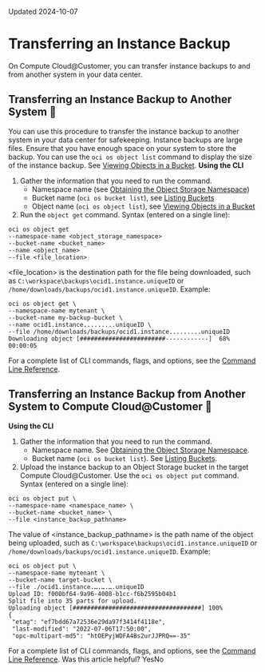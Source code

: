 Updated 2024-10-07
# Transferring an Instance Backup
On Compute Cloud@Customer, you can transfer instance backups to and from another system in your data center.
## Transferring an Instance Backup to Another System 🔗 
You can use this procedure to transfer the instance backup to another system in your data center for safekeeping.
Instance backups are large files. Ensure that you have enough space on your system to store the backup. You can use the `oci os object list` command to display the size of the instance backup. See [Viewing Objects in a Bucket](https://docs.oracle.com/en-us/iaas/compute-cloud-at-customer/topics/object/viewing-objects-in-a-bucket.htm#viewing-objects-in-a-bucket "On Compute Cloud@Customer, you can view objects in a bucket.").
**Using the CLI**
  1. Gather the information that you need to run the command.
     * Namespace name (see [Obtaining the Object Storage Namespace](https://docs.oracle.com/en-us/iaas/compute-cloud-at-customer/topics/object/obtaining-the-object-storage-namespace.htm#obtaining-the-object-storage-namespace "On Compute Cloud@Customer, an Object Storage namespace serves as the top-level container for all buckets and objects. Each tenant is assigned one unique system-generated and immutable Object Storage namespace name. The namespace spans all compartments. The namespace name is a required argument for many Object Storage CLI commands."))
     * Bucket name (`oci os bucket list`), see [Listing Buckets](https://docs.oracle.com/en-us/iaas/compute-cloud-at-customer/topics/object/listing-buckets.htm#listing-buckets "On Oracle Compute Cloud@Customer, you can list buckets.")
     * Object name (`oci os object list`), see [Viewing Objects in a Bucket](https://docs.oracle.com/en-us/iaas/compute-cloud-at-customer/topics/object/viewing-objects-in-a-bucket.htm#viewing-objects-in-a-bucket "On Compute Cloud@Customer, you can view objects in a bucket.")
  2. Run the `object get` command.
Syntax (entered on a single line):
```
oci os object get 
--namespace-name <object_storage_namespace>
--bucket-name <bucket_name> 
--name <object_name> 
--file <file_location>
```

<file_location> is the destination path for the file being downloaded, such as `C:\workspace\backups\ocid1.instance.uniqueID` or `/home/downloads/backups/ocid1.instance.uniqueID`. 
Example:
```
oci os object get \
--namespace-name mytenant \
--bucket-name my-backup-bucket \
--name ocid1.instance.........uniqueID \
--file /home/downloads/backups/ocid1.instance.........uniqueID
Downloading object [########################------------]  68% 00:00:05
```



For a complete list of CLI commands, flags, and options, see the [Command Line Reference](https://docs.oracle.com/iaas/tools/oci-cli/latest/oci_cli_docs/index.html).
## Transferring an Instance Backup from Another System to Compute Cloud@Customer 🔗 
**Using the CLI**
  1. Gather the information that you need to run the command.
     * Namespace name. See [Obtaining the Object Storage Namespace](https://docs.oracle.com/en-us/iaas/compute-cloud-at-customer/topics/object/obtaining-the-object-storage-namespace.htm#obtaining-the-object-storage-namespace "On Compute Cloud@Customer, an Object Storage namespace serves as the top-level container for all buckets and objects. Each tenant is assigned one unique system-generated and immutable Object Storage namespace name. The namespace spans all compartments. The namespace name is a required argument for many Object Storage CLI commands.").
     * Bucket name (`oci os bucket list`). See [Listing Buckets](https://docs.oracle.com/en-us/iaas/compute-cloud-at-customer/topics/object/listing-buckets.htm#listing-buckets "On Oracle Compute Cloud@Customer, you can list buckets.").
  2. Upload the instance backup to an Object Storage bucket in the target Compute Cloud@Customer.
Use the `oci os object put` command.
Syntax (entered on a single line):
```
oci os object put \
--namespace-name <namespace_name> \
--bucket-name <bucket_name> \
--file <instance_backup_pathname>
```

The value of <instance_backup_pathname> is the path name of the object being uploaded, such as `C:\workspace\backups\ocid1.instance.uniqueID` or `/home/downloads/backups/ocid1.instance.uniqueID`.
Example:
```
oci os object put \
--namespace-name mytenant \
--bucket-name target-bucket \
--file ./ocid1.instance.….….….uniqueID
Upload ID: f000bf64-9a96-4008-b1cc-f6b2595b04b1
Split file into 35 parts for upload.
Uploading object [####################################] 100%
{
 "etag": "ef7bdd67a72536e29da97f3414f4118e",
 "last-modified": "2022-07-06T17:50:00",
 "opc-multipart-md5": "htOEPyjWDFA4Bs2urJJPRQ==-35"

```



For a complete list of CLI commands, flags, and options, see the [Command Line Reference](https://docs.oracle.com/iaas/tools/oci-cli/latest/oci_cli_docs/index.html).
Was this article helpful?
YesNo

